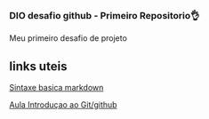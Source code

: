 ### DIO desafio github - Primeiro Repositorio👌
Meu primeiro desafio de projeto

## links uteis
[Sintaxe basica markdown](http://wwww.markdownguide.org/basic-syntax/)

[Aula Introduçao ao Git/github](https://web.dio.me/course/introducao-ao-git-e-ao-github/learning/54cd3040-b3d1-4e91-aea3-e3b031367774)
